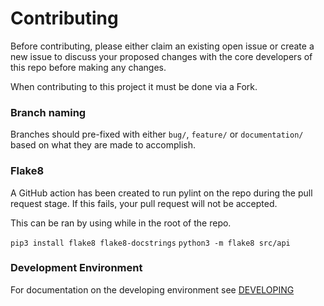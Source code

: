 # Contributing

Before contributing, please either claim an existing open issue or create a new issue to discuss your 
proposed changes with the core developers of this repo before making any changes.

When contributing to this project it must be done via a Fork.

### Branch naming
Branches should pre-fixed with either `bug/`, `feature/` or `documentation/` based on what they are made 
to accomplish.

### Flake8
A GitHub action has been created to run pylint on the repo during the pull request stage. 
If this fails, your pull request will not be accepted. 

This can be ran by using while in the root of the repo.

`pip3 install flake8 flake8-docstrings`
`python3 -m flake8 src/api`

### Development Environment
For documentation on the developing environment see [DEVELOPING](DEVELOPING.md)
